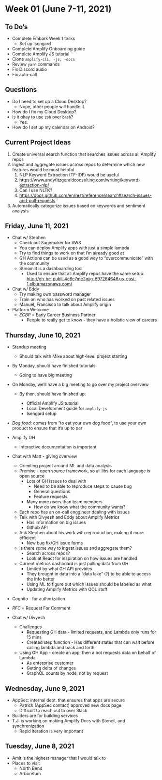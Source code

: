 # Week 01 (June 7-11, 2021)

## To Do’s

* Complete Embark Week 1 tasks
    * Set up Isengard
* Complete Amplify Onboarding guide
* Complete Amplify JS tutorial
* Clone `amplify-cli, -js, -docs`
* Review `yarn` commands
* Fix Discord audio
* Fix auto-call

## Questions

* Do I need to set up a Cloud Desktop?
    * Nope, other people will handle it.
* How do I fix my Cloud Desktop?
* Is it okay to use `zsh` over `bash`?
    * Yes.
* How do I set up my calendar on Android?

## Current Project Ideas

1. Create universal search function that searches issues across all Amplify repos
2. Ingest and aggregate issues across repos to determine which new features would be most helpful
    1. NLP Keyword Extraction (TF-IDF) would be useful
    2. https://www.andyfitzgeraldconsulting.com/writing/keyword-extraction-nlp/
    3. Can I use NLTK?
    4. https://docs.github.com/en/rest/reference/search#search-issues-and-pull-requests
3. Automatically categorize issues based on keywords and sentiment analysis

## Friday, June 11, 2021

* Chat w/ Stephen
    * Check out Sagemaker for AWS
    * You can deploy Amplify apps with just a simple lambda
    * Try to find things to work on that I’m already good at 
    * GH Actions can be used as a good way to “overcommunicate” with the community
    * Streamlit is a dashboarding tool
        * Used to ensure that all Amplify repos have the same setup: http://gh-he-publi-4c6e7me2gjjg-697264646.us-east-1.elb.amazonaws.com/
* Chat w/ Eddy
    * Try making own password manager
    * Train on who has worked on past related issues
    * Manuel, Francisco to talk about Amplify origin
* Platform Welcome
    * *ECBP* = Early Career Business Partner
        * People to really get to know - they have a holistic view of careers

## Thursday, June 10, 2021

* Standup meeting
    * Should talk with Mike about high-level project starting
* By Monday, should have finished tutorials
    * Going to have big meeting 
* On Monday, we’ll have a big meeting to go over my project overview
    * By then, should have finished up:

        * Official Amplify JS tutorial
        * Local Development guide for `amplify-js`
        * Isengard setup

* *Dog food:* comes from “to eat your own dog food”, to use your own product to ensure that it’s up to par
* Amplify OH
    * Interactive documentation is important
* Chat with Matt - giving overview
    * Orienting project around ML and data analysis
    * Premise - open source framework, so all libs for each language is open source
        * Lots of GH issues to deal with
            * Need to be able to reproduce steps to cause bug
            * General questions
            * Feature requests
        * Many more users than team members
            * How do we know what the community wants?
    * Each repo has an on-call enggineer dealing with issues
    * Talk with Divyesh and Eddy about Amplify Metrics
        * Has information on big issues
        * Github API
    * Ask Stephen about his work with reproduction, making it more efficient
        * New bug fix/GH issue forms
    * Is there some way to ingest issues and aggregate them?
        * Search across repos?
        * Look at React for inspiration on how issues are handled
    * Current metrics dashboard is just pulling data from GH
        * Limited by what GH API provides
        * They brought in data into a “data lake” (?) to be able to access the info better
        * Using ML to figure out which issues should be labeled as what
        * Updating Amplify Metrics with QOL stuff
* Cognito - for authorization
* *RFC* = Request For Comment
* Chat w/ Divyesh
    * Challenges
        * Requesting GH data - limited requests, and Lambda only runs for 15 mins
        * Created step function - Has different states that can wait before calling lambda and back and forth
    * Using GH App - create an app, then a bot requests data on behalf of Lambda
        * As enterprise customer
        * Getting delta of changes
        * GraphQL counts by node, not by request

## Wednesday, June 9, 2021

* AppSec: internal dept. that ensures that apps are secure
    * Patrick (AppSec contact) approved new docs page
    * Difficult to reach out to over Slack
* Builders are for building services
* T.J. is working on making Amplify Docs with Stencil, and synchronization
    * Rapid iteration is very important 

## Tuesday, June 8, 2021

* Amit is the highest manager that I would talk to
* Places to visit
    * North Bend
    * Arboretum

